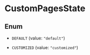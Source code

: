 

# CustomPagesState

## Enum


* `DEFAULT` (value: `"default"`)

* `CUSTOMIZED` (value: `"customized"`)




